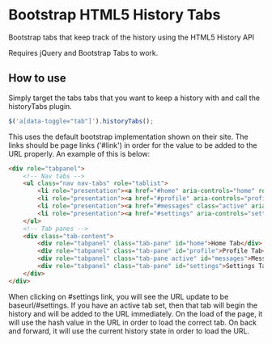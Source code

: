 # Bootstrap HTML5 History Tabs
Bootstrap tabs that keep track of the history using the HTML5 History API

Requires jQuery and Bootstrap Tabs to work.

## How to use

Simply target the tabs tabs that you want to keep a history with and call the historyTabs plugin.

```javascript
$('a[data-toggle="tab"]').historyTabs();
```

This uses the default bootstrap implementation shown on their site. The links should be page links ('#link') in order for the value to be added to the URL properly. An example of this is below:

```html
<div role="tabpanel">
    <!-- Nav tabs -->
    <ul class="nav nav-tabs" role="tablist">
        <li role="presentation"><a href="#home" aria-controls="home" role="tab" data-toggle="tab">Home</a></li>
        <li role="presentation"><a href="#profile" aria-controls="profile" role="tab" data-toggle="tab">Profile</a></li>
        <li role="presentation"><a href="#messages" class="active" aria-controls="messages" role="tab" data-toggle="tab">Messages</a></li>
        <li role="presentation"><a href="#settings" aria-controls="settings" role="tab" data-toggle="tab">Settings</a></li>
    </ul>
    <!-- Tab panes -->
    <div class="tab-content">
        <div role="tabpanel" class="tab-pane" id="home">Home Tab</div>
        <div role="tabpanel" class="tab-pane" id="profile">Profile Tab</div>
        <div role="tabpanel" class="tab-pane active" id="messages">Messages Tab</div>
        <div role="tabpanel" class="tab-pane" id="settings">Settings Tab</div>
    </div>
</div>
```

When clicking on #settings link, you will see the URL update to be baseurl/#settings. If you have an active tab set, then that tab will begin the history and will be added to the URL immediately. On the load of the page, it will use the hash value in the URL in order to load the correct tab. On back and forward, it will use the current history state in order to load the URL.
